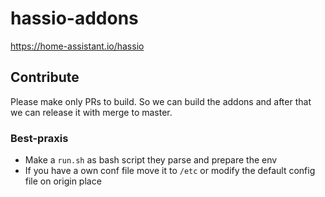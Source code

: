 # hassio-addons

https://home-assistant.io/hassio

## Contribute

Please make only PRs to build. So we can build the addons and after that we can release it with merge to master.

### Best-praxis
- Make a `run.sh` as bash script they parse and prepare the env
- If you have a own conf file move it to `/etc` or modify the default config file on origin place
